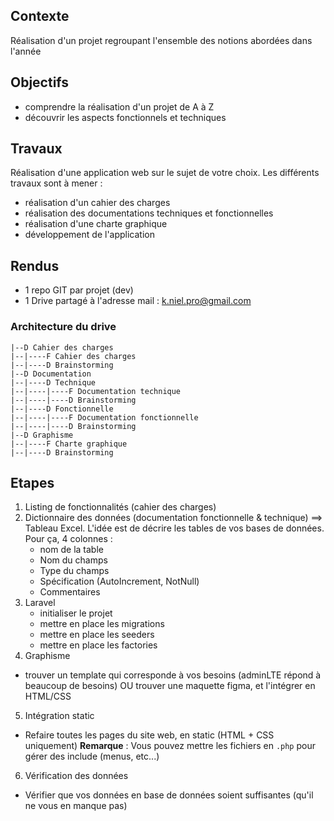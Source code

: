 ## Contexte

Réalisation d'un projet regroupant l'ensemble des notions abordées dans l'année

## Objectifs

- comprendre la réalisation d'un projet de A à Z
- découvrir les aspects fonctionnels et techniques

## Travaux

Réalisation d'une application web sur le sujet de votre choix. Les différents travaux sont à mener : 

- réalisation d'un cahier des charges
- réalisation des documentations techniques et fonctionnelles
- réalisation d'une charte graphique
- développement de l'application

## Rendus

- 1 repo GIT par projet (dev)
- 1 Drive partagé à l'adresse mail : k.niel.pro@gmail.com

### Architecture du drive

```
|--D Cahier des charges
|--|----F Cahier des charges
|--|----D Brainstorming
|--D Documentation
|--|----D Technique
|--|----|----F Documentation technique
|--|----|----D Brainstorming
|--|----D Fonctionnelle
|--|----|----F Documentation fonctionnelle
|--|----|----D Brainstorming
|--D Graphisme
|--|----F Charte graphique
|--|----D Brainstorming
```

## Etapes

1. Listing de fonctionnalités (cahier des charges)
2. Dictionnaire des données (documentation fonctionnelle & technique)
  ==> Tableau Excel. L'idée est de décrire les tables de vos bases de données. Pour ça, 4 colonnes : 
    - nom de la table
    - Nom du champs
    - Type du champs
    - Spécification (AutoIncrement, NotNull)
    - Commentaires
3. Laravel
   - initialiser le projet
   - mettre en place les migrations
   - mettre en place les seeders
   - mettre en place les factories
4. Graphisme
  - trouver un template qui corresponde à vos besoins (adminLTE répond à beaucoup de besoins) OU trouver une maquette figma, et l'intégrer en HTML/CSS
5. Intégration static
  - Refaire toutes les pages du site web, en static (HTML + CSS uniquement)
  __Remarque__ : Vous pouvez mettre les fichiers en ```.php``` pour gérer des include (menus, etc...)
6. Vérification des données
  - Vérifier que vos données en base de données soient suffisantes (qu'il ne vous en manque pas)
